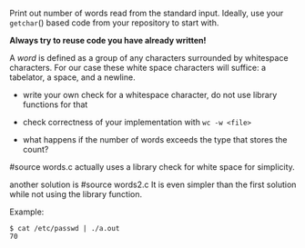 Print out number of words read from the standard input.  Ideally, use your
`getchar`() based code from your repository to start with.

**Always try to reuse code you have already written!**

A *word* is defined as a group of any characters surrounded by whitespace
characters.  For our case these white space characters will suffice: a
tabelator, a space, and a newline.

- write your own check for a whitespace character, do not use library functions
  for that

- check correctness of your implementation with `wc -w <file>`

- what happens if the number of words exceeds the type that stores the count?

#source words.c
actually uses a library check for white space for simplicity.

another solution is #source words2.c
It is even simpler than the first solution while not using the library function.

Example:

```
$ cat /etc/passwd | ./a.out
70
```
